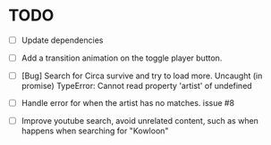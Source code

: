 # TODO

- [ ] Update dependencies

- [ ] Add a transition animation on the toggle player button.

- [ ] [Bug] Search for Circa survive and try to load more. Uncaught (in promise) TypeError: Cannot read property 'artist' of undefined

- [ ] Handle error for when the artist has no matches. issue #8

- [ ]  Improve youtube search, avoid unrelated content, such as when happens when searching for "Kowloon"
